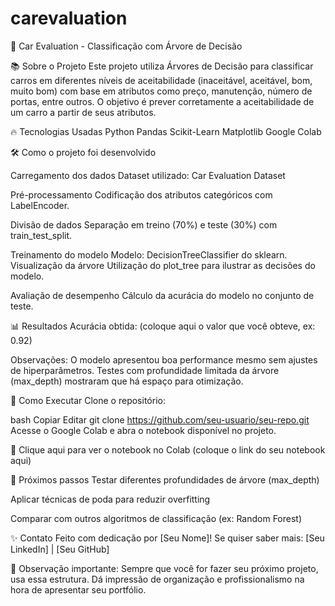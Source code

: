 # carevaluation
🚗 Car Evaluation - Classificação com Árvore de Decisão

📚 Sobre o Projeto
Este projeto utiliza Árvores de Decisão para classificar carros em diferentes níveis de aceitabilidade (inaceitável, aceitável, bom, muito bom) com base em atributos como preço, manutenção, número de portas, entre outros.
O objetivo é prever corretamente a aceitabilidade de um carro a partir de seus atributos.

🔥 Tecnologias Usadas
Python
Pandas
Scikit-Learn
Matplotlib
Google Colab

🛠️ Como o projeto foi desenvolvido

Carregamento dos dados
Dataset utilizado: Car Evaluation Dataset

Pré-processamento
Codificação dos atributos categóricos com LabelEncoder.

Divisão de dados
Separação em treino (70%) e teste (30%) com train_test_split.

Treinamento do modelo
Modelo: DecisionTreeClassifier do sklearn.
Visualização da árvore
Utilização do plot_tree para ilustrar as decisões do modelo.

Avaliação de desempenho
Cálculo da acurácia do modelo no conjunto de teste.

📊 Resultados
Acurácia obtida: (coloque aqui o valor que você obteve, ex: 0.92)

Observações:
O modelo apresentou boa performance mesmo sem ajustes de hiperparâmetros.
Testes com profundidade limitada da árvore (max_depth) mostraram que há espaço para otimização.

🚀 Como Executar
Clone o repositório:

bash
Copiar
Editar
git clone https://github.com/seu-usuario/seu-repo.git
Acesse o Google Colab e abra o notebook disponível no projeto.

🔗 Clique aqui para ver o notebook no Colab (coloque o link do seu notebook aqui)

🧠 Próximos passos
Testar diferentes profundidades de árvore (max_depth)

Aplicar técnicas de poda para reduzir overfitting

Comparar com outros algoritmos de classificação (ex: Random Forest)

✨ Contato
Feito com dedicação por [Seu Nome]!
Se quiser saber mais: [Seu LinkedIn] | [Seu GitHub]

🎯 Observação importante:
Sempre que você for fazer seu próximo projeto, usa essa estrutura. Dá impressão de organização e profissionalismo na hora de apresentar seu portfólio.
